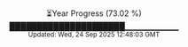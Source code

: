 <p align="center">
⏳Year Progress (73.02 %) <br>
█████████████████████▁▁▁▁▁▁▁▁▁ <br>
<sub>Updated: Wed, 24 Sep 2025 12:48:03 GMT</sub>
</p>

